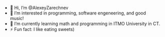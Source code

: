 - 👋 Hi, I’m @AlexeyZarechnev
- 👀 I’m interested in programming, software engeneering, and good music!
- 🌱 I’m currently learning math and programming in ITMO University in CT.
- ⚡ Fun fact: I like eating sweets)

<!---
AlexeyZarechnev/AlexeyZarechnev is a ✨ special ✨ repository because its `README.md` (this file) appears on your GitHub profile.
You can click the Preview link to take a look at your changes.
--->
